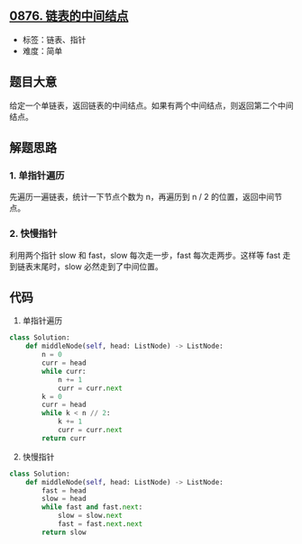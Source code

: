 ## [0876. 链表的中间结点](https://leetcode-cn.com/problems/middle-of-the-linked-list/)

- 标签：链表、指针
- 难度：简单

## 题目大意

给定一个单链表，返回链表的中间结点。如果有两个中间结点，则返回第二个中间结点。

## 解题思路

### 1. 单指针遍历

先遍历一遍链表，统计一下节点个数为 n，再遍历到 n / 2 的位置，返回中间节点。

### 2. 快慢指针

利用两个指针 slow 和 fast，slow 每次走一步，fast 每次走两步。这样等 fast 走到链表末尾时，slow 必然走到了中间位置。

## 代码

1. 单指针遍历

```Python
class Solution:
    def middleNode(self, head: ListNode) -> ListNode:
        n = 0
        curr = head
        while curr:
            n += 1
            curr = curr.next
        k = 0
        curr = head
        while k < n // 2:
            k += 1
            curr = curr.next
        return curr
```

2. 快慢指针

```Python
class Solution:
    def middleNode(self, head: ListNode) -> ListNode:
        fast = head
        slow = head
        while fast and fast.next:
            slow = slow.next
            fast = fast.next.next
        return slow
```